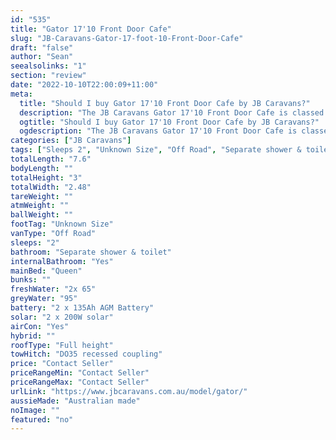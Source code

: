 ```yaml
---
id: "535"
title: "Gator 17'10 Front Door Cafe"
slug: "JB-Caravans-Gator-17-foot-10-Front-Door-Cafe"
draft: "false"
author: "Sean"
seealsolinks: "1"
section: "review"
date: "2022-10-10T22:00:09+11:00"
meta:
  title: "Should I buy Gator 17'10 Front Door Cafe by JB Caravans?"
  description: "The JB Caravans Gator 17'10 Front Door Cafe is classed as Off Road, and sleeps 2 people. It is Australian made and comes in at Unknown Size. It generally has Separate shower & toilet."
  ogtitle: "Should I buy Gator 17'10 Front Door Cafe by JB Caravans?"
  ogdescription: "The JB Caravans Gator 17'10 Front Door Cafe is classed as Off Road, and sleeps 2 people. It is Australian made and comes in at Unknown Size. It generally has Separate shower & toilet."
categories: ["JB Caravans"]
tags: ["Sleeps 2", "Unknown Size", "Off Road", "Separate shower & toilet", "Full height", "Price Unknown", "Australian made"]
totalLength: "7.6"
bodyLength: ""
totalHeight: "3"
totalWidth: "2.48"
tareWeight: ""
atmWeight: ""
ballWeight: ""
footTag: "Unknown Size"
vanType: "Off Road"
sleeps: "2"
bathroom: "Separate shower & toilet"
internalBathroom: "Yes"
mainBed: "Queen"
bunks: ""
freshWater: "2x 65"
greyWater: "95"
battery: "2 x 135Ah AGM Battery"
solar: "2 x 200W solar"
airCon: "Yes"
hybrid: ""
roofType: "Full height"
towHitch: "DO35 recessed coupling"
price: "Contact Seller"
priceRangeMin: "Contact Seller"
priceRangeMax: "Contact Seller"
urlLink: "https://www.jbcaravans.com.au/model/gator/"
aussieMade: "Australian made"
noImage: ""
featured: "no"
---
```

